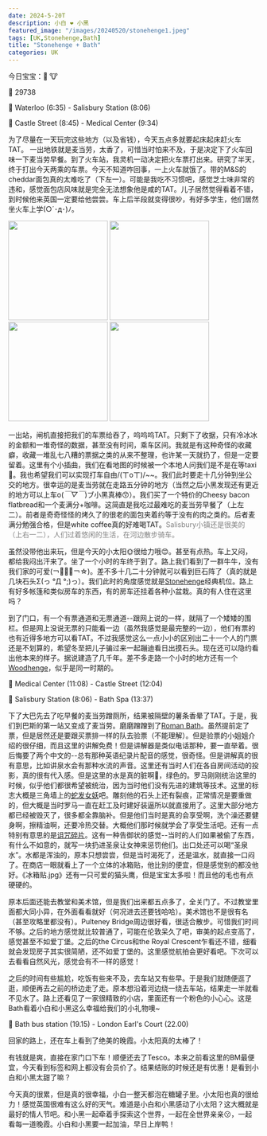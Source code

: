 ```yaml
---
date: 2024-5-20T
description: 小白 ❤ 小黑
featured_image: "/images/20240520/stonehenge1.jpeg"
tags: [UK,Stonehenge,Bath]
title: "Stonehenge + Bath"
categories: UK
---
```

今日宝宝：🐤 🐮

🚶‍ 29738

🚆 Waterloo (6:35) - Salisbury Station (8:06)

🚌 Castle Street (8:45) - Medical Center (9:34)

为了尽量在一天玩完这些地方（以及省钱），今天五点多就要起床起床赶火车TAT。 一出地铁就是麦当劳，太香了，可惜当时怕来不及，于是决定下了火车回味一下麦当劳早餐。到了火车站，我灵机一动决定把火车票打出来。研究了半天，终于打出今天两乘的车票。今天不知道咋回事，一上火车就饿了。带的M&S的cheddar面包真的太难吃了（下左一）。可能是我吃不习惯吧，感觉芝士味非常的违和，感觉面包店风味就是完全无法想象他是咸的TAT。儿子居然觉得看着不错，到时候他来英国一定要给他尝尝。车上后半段就变得很吵，有好多学生，他们居然坐火车上学(○´･д･)ﾉ。

<img src="/images/20240520/food2.jpg" height="200"/>
<img src="/images/20240520/food1.jpg" height="200"/>
<img src="/images/20240520/salisbury1.jpeg" height="200"/>
<img src="/images/20240520/salisbury2.jpeg" height="200"/>

一出站，闸机直接把我们的车票给吞了，呜呜呜TAT。只剩下了收据，只有冷冰冰的金额和一堆奇怪的数据，甚至没有时间，乘车区间。我就是有这种奇怪的收藏癖，收藏一堆乱七八糟的票据之类的从来不整理，也许某一天就扔了，但是一定要留着。这里有个小插曲，我们在看地图的时候被一个本地人问我们是不是在等taxi🚕。我也希望我们可以实现打车自由/(ㄒoㄒ)/~~。我们此时要走十几分钟到坐公交的地方。很幸运的是麦当劳就在走路五分钟的地方（当然之后小黑发现还有更近的地方可以上车o(*￣▽￣*)ブ小黑真棒😙）。我们买了一个特价的Cheesy bacon flatbread和一个麦满分+咖啡。这简直是我吃过最难吃的麦当劳早餐了（上左二）。前者是奇奇怪怪的烤久了的很老的面包夹着约等于没有的肉之类的。后者麦满分勉强合格，但是white coffee真的好难喝TAT。<font color='gray'>Salisbury小镇还是很美的（上右一二），人们过着悠闲的生活，在河边散步骑车。</font>

虽然没带他出来玩，但是今天的小太阳🌞很给力哦😊。甚至有点热。车上又闷，都给我闷出汗来了。坐了一个小时的车终于到了。路上我们看到了一群牛牛，没有我们家的可爱(￢︿̫̿￢☆)。差不多十几二十分钟就可以看到巨石阵了（真的就是几块石头Σ(っ °Д °;)っ）。我们此时的角度感觉就是[Stonehenge](https://www.english-heritage.org.uk/visit/places/stonehenge/)经典机位。路上有好多帐篷和类似房车的东西，有的房车还挂着各种小盆栽。真的有人住在这里吗？

到了门口，有一个有票通道和无票通道--跟网上说的一样，就隔了一个矮矮的围栏。但是网上没说无票的只能看一边（虽然我感觉是最完整的一边），他们有票的也有近得多地方可以看TAT。不过我感觉这么一点小小的区别出二十一个人的门票还是不划算的，希望冬至把儿子骗过来一起蹦迪看日出摸石头。现在还可以隐约看出他本来的样子。据说建造了几千年。差不多走路一个小时的地方还有一个[Woodhenge](https://www.english-heritage.org.uk/visit/places/woodhenge/)，似乎是同一时期的。

🚌 Medical Center (11:08) - Castle Street (12:04)

🚆 Salisbury Station (8:06) - Bath Spa (13:37)

下了大巴先去了吃早餐的麦当劳蹭厕所，结果被隔壁的薯条香晕了TAT。于是，我们到巴斯的第一站又变成了麦当劳。磨磨蹭蹭到了[Roman Bath](https://www.romanbaths.co.uk/?gad_source=1&gclid=Cj0KCQjwjLGyBhCYARIsAPqTz18AAsdIjg0x8kQkEI7VS8hfdB6QL6hduNWvkJj0LVaoPdhWqYNQvT4aAiDFEALw_wcB)。虽然提前定了票，但是居然还是要跟买票排一样的队去验票（不能理解）。但是验票的小姐姐介绍的很仔细，而且这里的讲解免费！但是讲解器是类似电话那种，要一直举着。很后悔要了两个中文的--总有那种英语纪录片配音的感觉，很奇怪。但是讲解真的很有意思，比如讲泉水会有那种水流的声音。这里还有当时人们在各自房间活动的投影，真的很有代入感。但是这里的水是真的脏啊🤮，绿色的。罗马刚刚统治这里的时候，似乎他们都很希望被统治，因为当时他们没有先进的建筑等技术。这里的标志大概是三角墙上的[蛇发女妖](https://www.romanbaths.co.uk/temple-pediment-and-gorgons-head)吧。雕刻他的石头上还有裂痕，正常情况是要重做的，但大概是当时罗马一直在赶工及时建好装逼所以就直接用了。这里大部分地方都已经被毁灭了，很多都全靠脑补。但是他们当时是真的会享受啊，洗个澡还要健身啊，擦精油啊，还要冷热交替。大概他们那时候就学会了享受生活吧。还有一点特别有意思的是[诅咒碎片](https://www.romanbaths.co.uk/roman-curse-tablets)。这有一种告御状的感觉--当时的人们如果被偷了东西，有什么不如意的，就写一块扔进圣泉让女神来惩罚他们。出口处还可以喝“圣泉水”。水都是浑浊的，原本只想尝尝，但是当时渴死了，还是温水，就直接一口闷了。在商店一眼就看上了一个立体的冰箱贴，他比别的便宜，但是感觉别的都没他好。《冰箱贴.jpg》还有一只可爱的猫头鹰，但是宝宝太多啦！而且他的毛也有点硬硬的。

原本后面还能去教堂和美术馆，但是我们出来都五点多了，全关门了。不过教堂里面都大同小异，在外面看看就好（何况进去还要钱哈哈）。美术馆也不是很有名（甚至攻略里都没有）。Pulteney Bridge周边很好看，很适合散步。可惜我们时间不够。之后的地方感觉就比较普通了，可能在伦敦呆久了吧，审美的起点变高了，感觉甚至不如爱丁堡。之后的the Circus和the Royal Crescent乍看还不错，细看就会发现房子其实很简陋，还不如爱丁堡的。这里感觉航拍会更好看吧。下次可以去看看自然风光，感觉会有不一样的感觉！

之后的时间有些尴尬，吃饭有些来不及，去车站又有些早。于是我们就随便逛了逛，顺便再去之前的桥边走了走。原本想沿着河边绕一绕去车站，结果走一半就看不见水了。路上还看见了一家很精致的小店，里面还有一个粉色的小心心。这是Bath看着小白和小黑这么幸福给我们的小礼物噢~

🚌 Bath bus station (19.15) - London Earl's Court (22.00)

回家的路上，还在车上看到了绝美的晚霞。小太阳真的太棒了！

有钱就是爽，直接在家门口下车！顺便还去了Tesco。本来之前看这里的BM最便宜，今天看到标签和网上都没有会员价了。结果结账的时候还是有优惠！是看到小白和小黑太甜了嘛？

今天真的很累，但是真的很幸福，小白一整天都泡在糖罐子里。小太阳也真的很给力！感觉英国很难有这么好的天气。难道是小白和小黑感动了小太阳？这大概就是最好的情人节吧。和小黑一起牵着手探索这个世界，一起在全世界亲亲😗，一起看每一道晚霞。小白和小黑要一起加油，早日上岸鸭！